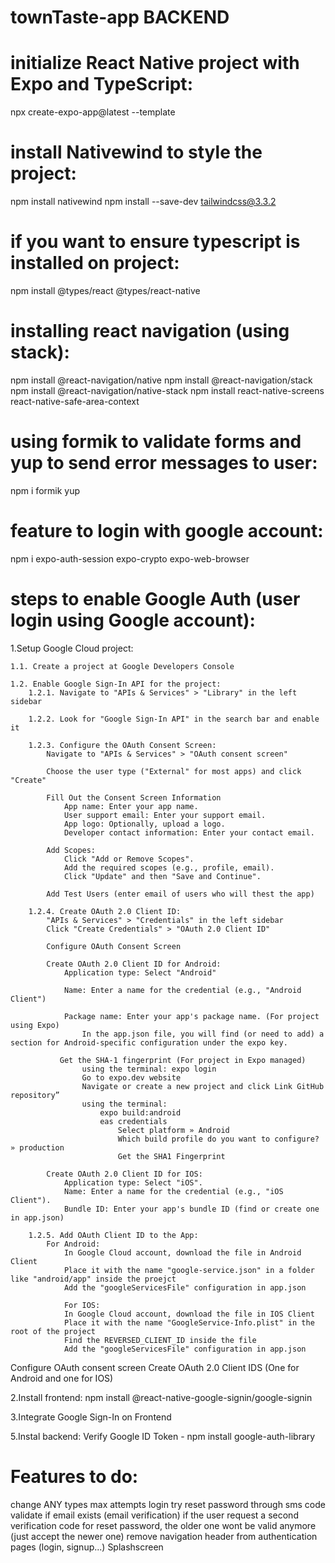 # townTaste-app BACKEND

<!-- COMMAND INSTRUCTIONS FOR DEVs -->
<!-- NOTE: Always check the official library's documentation -->

# initialize React Native project with Expo and TypeScript:

npx create-expo-app@latest --template

# install Nativewind to style the project:

npm install nativewind
npm install --save-dev tailwindcss@3.3.2

# if you want to ensure typescript is installed on project:

npm install @types/react @types/react-native

# installing react navigation (using stack):

npm install @react-navigation/native
npm install @react-navigation/stack
npm install @react-navigation/native-stack
npm install react-native-screens react-native-safe-area-context

# using formik to validate forms and yup to send error messages to user:

npm i formik yup

# feature to login with google account:

npm i expo-auth-session expo-crypto expo-web-browser

# steps to enable Google Auth (user login using Google account):

1.Setup Google Cloud project:

    1.1. Create a project at Google Developers Console

    1.2. Enable Google Sign-In API for the project:
        1.2.1. Navigate to "APIs & Services" > "Library" in the left sidebar

        1.2.2. Look for "Google Sign-In API" in the search bar and enable it

        1.2.3. Configure the OAuth Consent Screen:
            Navigate to "APIs & Services" > "OAuth consent screen"

            Choose the user type ("External" for most apps) and click "Create"

            Fill Out the Consent Screen Information
                App name: Enter your app name.
                User support email: Enter your support email.
                App logo: Optionally, upload a logo.
                Developer contact information: Enter your contact email.

            Add Scopes:
                Click "Add or Remove Scopes".
                Add the required scopes (e.g., profile, email).
                Click "Update" and then "Save and Continue".

            Add Test Users (enter email of users who will thest the app)

        1.2.4. Create OAuth 2.0 Client ID:
            "APIs & Services" > "Credentials" in the left sidebar
            Click "Create Credentials" > "OAuth 2.0 Client ID"

            Configure OAuth Consent Screen

            Create OAuth 2.0 Client ID for Android:
                Application type: Select "Android"

                Name: Enter a name for the credential (e.g., "Android Client")

                Package name: Enter your app's package name. (For project using Expo)
                    In the app.json file, you will find (or need to add) a section for Android-specific configuration under the expo key.

               Get the SHA-1 fingerprint (For project in Expo managed)
                    using the terminal: expo login
                    Go to expo.dev website
                    Navigate or create a new project and click Link GitHub repository”
                    using the terminal:
                        expo build:android
                        eas credentials
                            Select platform » Android
                            Which build profile do you want to configure? » production
                            Get the SHA1 Fingerprint

            Create OAuth 2.0 Client ID for IOS:
                Application type: Select "iOS".
                Name: Enter a name for the credential (e.g., "iOS Client").
                Bundle ID: Enter your app's bundle ID (find or create one in app.json)

        1.2.5. Add OAuth Client ID to the App:
            For Android:
                In Google Cloud account, download the file in Android Client
                Place it with the name "google-service.json" in a folder like "android/app" inside the proejct
                Add the "googleServicesFile" configuration in app.json

                For IOS:
                In Google Cloud account, download the file in IOS Client
                Place it with the name "GoogleService-Info.plist" in the root of the project
                Find the REVERSED_CLIENT_ID inside the file
                Add the "googleServicesFile" configuration in app.json


Configure OAuth consent screen
Create OAuth 2.0 Client IDS (One for Android and one for IOS)

2.Install frontend: npm install @react-native-google-signin/google-signin

3.Integrate Google Sign-In on Frontend

5.Instal backend: Verify Google ID Token - npm install google-auth-library

# Features to do:

change ANY types
max attempts login try
reset password through sms code
validate if email exists (email verification)
if the user request a second verification code for reset password, the older one wont be valid anymore (just accept the newer one)
remove navigation header from authentication pages (login, signup...)
Splashscreen
